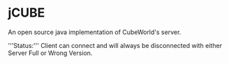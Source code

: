 jCUBE
=====

An open source java implementation of CubeWorld's server.

'''Status:''' Client can connect and will always be disconnected with either Server Full or Wrong Version.
